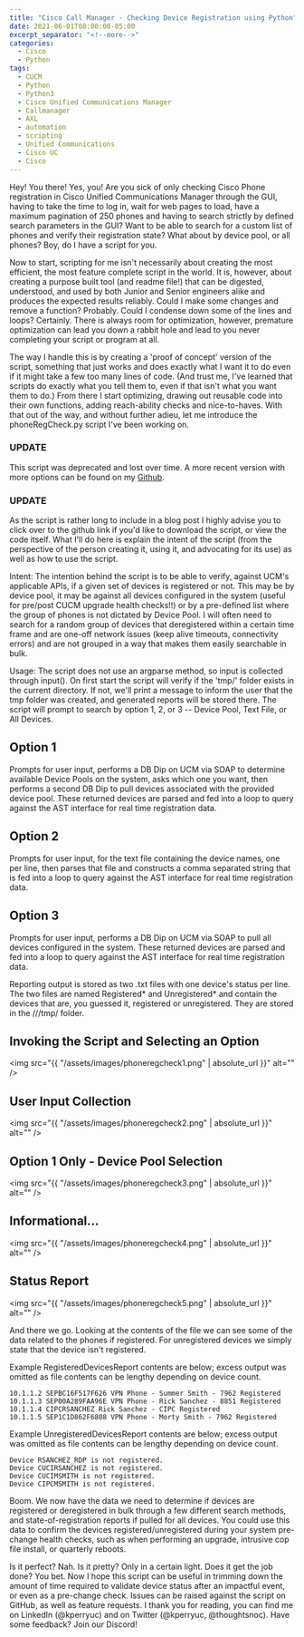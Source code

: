 ```yaml
---
title: "Cisco Call Manager - Checking Device Registration using Python"
date: 2021-06-01T08:00:00-05:00
excerpt_separator: "<!--more-->"
categories:
  - Cisco
  - Python
tags:
  - CUCM
  - Python
  - Python3
  - Cisco Unified Communications Manager
  - Callmanager
  - AXL
  - automation
  - scripting
  - Unified Communications
  - Cisco UC
  - Cisco
---
```


Hey! You there! Yes, you! Are you sick of only checking Cisco Phone registration in Cisco Unified Communications Manager through the GUI, having to take the time to log in, wait for web pages to load, have a maximum pagination of 250 phones and having to search strictly by defined search parameters in the GUI? Want to be able to search for a custom list of phones and verify their registration state? What about by device pool, or all phones? Boy, do I have a script for you.

<!--more-->

Now to start, scripting for me isn't necessarily about creating the most efficient, the most feature complete script in the world. It is, however, about creating a purpose built tool (and readme file!) that can be digested, understood, and used by both Junior and Senior engineers alike and produces the expected results reliably. Could I make some changes and remove a function? Probably. Could I condense down some of the lines and loops? Certainly. There is always room for optimization, however, premature optimization can lead you down a rabbit hole and lead to you never completing your script or program at all.

The way I handle this is by creating a 'proof of concept' version of the script, something that just works and does exactly what I want it to do even if it might take a few too many lines of code. (And trust me, I've learned that scripts do exactly what you tell them to, even if that isn't what you want them to do.) From there I start optimizing, drawing out reusable code into their own functions, adding reach-ability checks and nice-to-haves. With that out of the way, and without further adieu, let me introduce the phoneRegCheck.py script I've been working on.

### UPDATE

This script was deprecated and lost over time. A more recent version with more options can be found on my [Github](https://github.com/Unhall0w3d/mind-enigma/blob/master/phoneRegCheck.py).

### UPDATE

As the script is rather long to include in a blog post I highly advise you to click over to the github link if you'd like to download the script, or view the code itself. What I'll do here is explain the intent of the script (from the perspective of the person creating it, using it, and advocating for its use) as well as how to use the script.

Intent: The intention behind the script is to be able to verify, against UCM's applicable APIs, if a given set of devices is registered or not. This may be by device pool, it may be against all devices configured in the system (useful for pre/post CUCM upgrade health checks!!) or by a pre-defined list where the group of phones is not dictated by Device Pool. I will often need to search for a random group of devices that deregistered within a certain time frame and are one-off network issues (keep alive timeouts, connectivity errors) and are not grouped in a way that makes them easily searchable in bulk.

Usage: The script does not use an argparse method, so input is collected through input(). On first start the script will verify if the 'tmp/' folder exists in the current directory. If not, we'll print a message to inform the user that the tmp folder was created, and generated reports will be stored there. The script will prompt to search by option 1, 2, or 3 -- Device Pool, Text File, or All Devices.

## Option 1

Prompts for user input, performs a DB Dip on UCM via SOAP to determine available Device Pools on the system, asks which one you want, then performs a second DB Dip to pull devices associated with the provided device pool. These returned devices are parsed and fed into a loop to query against the AST interface for real time registration data.

## Option 2

Prompts for user input, for the text file containing the device names, one per line, then parses that file and constructs a comma separated string that is fed into a loop to query against the AST interface for real time registration data.

## Option 3

Prompts for user input, performs a DB Dip on UCM via SOAP to pull all devices configured in the system. These returned devices are parsed and fed into a loop to query against the AST interface for real time registration data.

Reporting output is stored as two .txt files with one device's status per line. The two files are named Registered* and Unregistered* and contain the devices that are, you guessed it, registered or unregistered. They are stored in the ///tmp/ folder.

## Invoking the Script and Selecting an Option

<span class="image fit"><img src="{{ "/assets/images/phoneregcheck1.png" | absolute_url }}" alt="" /></span>

## User Input Collection

<span class="image fit"><img src="{{ "/assets/images/phoneregcheck2.png" | absolute_url }}" alt="" /></span>

## Option 1 Only - Device Pool Selection

<span class="image fit"><img src="{{ "/assets/images/phoneregcheck3.png" | absolute_url }}" alt="" /></span>

## Informational...

<span class="image fit"><img src="{{ "/assets/images/phoneregcheck4.png" | absolute_url }}" alt="" /></span>

## Status Report

<span class="image fit"><img src="{{ "/assets/images/phoneregcheck5.png" | absolute_url }}" alt="" /></span>

And there we go. Looking at the contents of the file we can see some of the data related to the phones if registered. For unregistered devices we simply state that the device isn't registered.

Example RegisteredDevicesReport contents are below; excess output was omitted as file contents can be lengthy depending on device count.

```text
10.1.1.2 SEPBC16F517F626 VPN Phone - Summer Smith - 7962 Registered
10.1.1.3 SEP00A289FAA96E VPN Phone - Rick Sanchez - 8851 Registered
10.1.1.4 CIPCRSANCHEZ Rick Sanchez - CIPC Registered
10.1.1.5 SEP1C1D862F6808 VPN Phone - Morty Smith - 7962 Registered
```

Example UnregisteredDevicesReport contents are below; excess output was omitted as file contents can be lengthy depending on device count.

```text
Device RSANCHEZ_RDP is not registered.
Device CUCIRSANCHEZ is not registered.
Device CUCIMSMITH is not registered.
Device CIPCMSMITH is not registered.
```

Boom. We now have the data we need to determine if devices are registered or deregistered in bulk through a few different search methods, and state-of-registration reports if pulled for all devices. You could use this data to confirm the devices registered/unregistered during your system pre-change health checks, such as when performing an upgrade, intrusive cop file install, or quarterly reboots.

Is it perfect? Nah. Is it pretty? Only in a certain light. Does it get the job done? You bet. Now I hope this script can be useful in trimming down the amount of time required to validate device status after an impactful event, or even as a pre-change check. Issues can be raised against the script on GitHub, as well as feature requests. I thank you for reading, you can find me on LinkedIn (@kperryuc) and on Twitter (@kperryuc, @thoughtsnoc). Have some feedback? Join our Discord!
